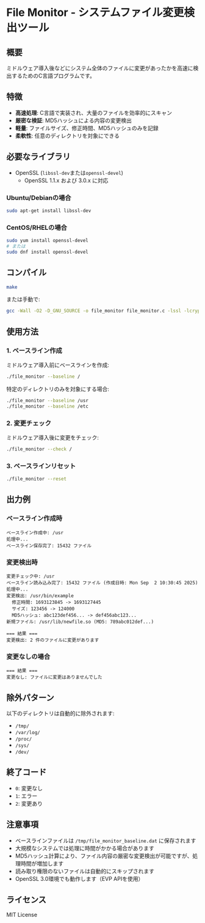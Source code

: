 
# File Monitor - システムファイル変更検出ツール

## 概要

ミドルウェア導入後などにシステム全体のファイルに変更があったかを高速に検出するためのC言語プログラムです。

## 特徴

- **高速処理**: C言語で実装され、大量のファイルを効率的にスキャン
- **厳密な検証**: MD5ハッシュによる内容の変更検出
- **軽量**: ファイルサイズ、修正時間、MD5ハッシュのみを記録
- **柔軟性**: 任意のディレクトリを対象にできる

## 必要なライブラリ

- OpenSSL (`libssl-dev`または`openssl-devel`)
  - OpenSSL 1.1.x および 3.0.x に対応

### Ubuntu/Debianの場合
```bash
sudo apt-get install libssl-dev
```

### CentOS/RHELの場合
```bash
sudo yum install openssl-devel
# または
sudo dnf install openssl-devel
```

## コンパイル

```bash
make
```

または手動で:
```bash
gcc -Wall -O2 -D_GNU_SOURCE -o file_monitor file_monitor.c -lssl -lcrypto
```

## 使用方法

### 1. ベースライン作成
ミドルウェア導入前にベースラインを作成:
```bash
./file_monitor --baseline /
```

特定のディレクトリのみを対象にする場合:
```bash
./file_monitor --baseline /usr
./file_monitor --baseline /etc
```

### 2. 変更チェック
ミドルウェア導入後に変更をチェック:
```bash
./file_monitor --check /
```

### 3. ベースラインリセット
```bash
./file_monitor --reset
```

## 出力例

### ベースライン作成時
```
ベースライン作成中: /usr
処理中...
ベースライン保存完了: 15432 ファイル
```

### 変更検出時
```
変更チェック中: /usr
ベースライン読み込み完了: 15432 ファイル (作成日時: Mon Sep  2 10:30:45 2025)
処理中...
変更検出: /usr/bin/example
  修正時間: 1693123845 -> 1693127445
  サイズ: 123456 -> 124000
  MD5ハッシュ: abc123def456... -> def456abc123...
新規ファイル: /usr/lib/newfile.so (MD5: 789abc012def...)

=== 結果 ===
変更検出: 2 件のファイルに変更があります
```

### 変更なしの場合
```
=== 結果 ===
変更なし: ファイルに変更はありませんでした
```

## 除外パターン

以下のディレクトリは自動的に除外されます:
- `/tmp/`
- `/var/log/`
- `/proc/`
- `/sys/`
- `/dev/`

## 終了コード

- `0`: 変更なし
- `1`: エラー
- `2`: 変更あり

## 注意事項

- ベースラインファイルは `/tmp/file_monitor_baseline.dat` に保存されます
- 大規模なシステムでは処理に時間がかかる場合があります
- MD5ハッシュ計算により、ファイル内容の厳密な変更検出が可能ですが、処理時間が増加します
- 読み取り権限のないファイルは自動的にスキップされます
- OpenSSL 3.0環境でも動作します（EVP APIを使用）

## ライセンス

MIT License
